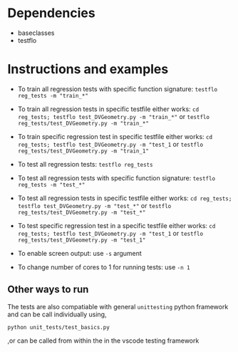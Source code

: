 # Dependencies
- baseclasses
- testflo


# Instructions and examples
- To train all regression tests with specific function signature: `testflo reg_tests -m "train_*"`
- To train all regression tests in specific testfile either works: `cd reg_tests; testflo test_DVGeometry.py -m "train_*"` or `testflo reg_tests/test_DVGeometry.py -m "train_*"` 
- To train specific regression test in specific testfile either works: `cd reg_tests; testflo test_DVGeometry.py -m "test_1` or `testflo reg_tests/test_DVGeometry.py -m "train_1"`

- To test all regression tests: `testflo reg_tests`
- To test all regression tests with specific function signature: `testflo reg_tests -m "test_*"`
- To test all regression tests in specific testfile either works: `cd reg_tests; testflo test_DVGeometry.py -m "test_*"` or `testflo reg_tests/test_DVGeometry.py -m "test_*"` 
- To test specific regression test in a specific testfile either works: `cd reg_tests; testflo test_DVGeometry.py -m "test_1` or `testflo reg_tests/test_DVGeometry.py -m "test_1"`

- To enable screen output: use `-s` argument
- To change number of cores to 1 for running tests: use `-n 1`

## Other ways to run
The tests are also compatiable with general ```unittesting``` python framework and can be call individually using, 

```python unit_tests/test_basics.py```


,or can be called from within the in the vscode testing framework 

